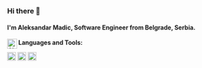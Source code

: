 ### Hi there 👋

#### I'm Aleksandar Madic, Software Engineer from Belgrade, Serbia.

<a href="https://www.linkedin.com/in/alemadic/">
  <img align="left" alt="Aleksandar's linkedin" width="23px" src="https://img.shields.io/badge/LinkedIn-0077B5?style=for-the-badge&logo=linkedin&logoColor=white" />
</a>


**Languages and Tools:**  

<code><img height="20" src="https://img.shields.io/badge/C%23-239120?style=for-the-badge&logo=c-sharp&logoColor=white"></code>
<code><img height="20" src="https://img.shields.io/badge/Microsoft%20SQL%20Sever-CC2927?style=for-the-badge&logo=microsoft%20sql%20server&logoColor=white"></code>
<code><img height="20" src="https://img.shields.io/badge/Vue.js-35495E?style=for-the-badge&logo=vuedotjs&logoColor=4FC08D"></code>

<!-- - ⚙️ I use daily: `.cs`, `.vue`, `sql` -->
 
<!-- **madic00/madic00** is a ✨ _special_ ✨ repository because its `README.md` (this file) appears on your GitHub profile.

Here are some ideas to get you started:

- 🔭 I’m currently working on ...
- 🌱 I’m currently learning ...
- 👯 I’m looking to collaborate on ...
- 🤔 I’m looking for help with ...
- 💬 Ask me about ...
- 📫 How to reach me: ...
- 😄 Pronouns: ...
- ⚡ Fun fact: ...
-->
